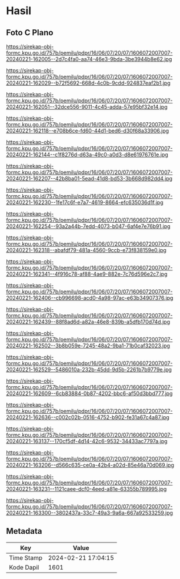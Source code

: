 # Hasil

## Foto C Plano

https://sirekap-obj-formc.kpu.go.id/757b/pemilu/pdpr/16/06/07/20/07/1606072007007-20240221-162005--2d7c4fa0-aa74-46e3-9bda-3be3944b8e62.jpg

https://sirekap-obj-formc.kpu.go.id/757b/pemilu/pdpr/16/06/07/20/07/1606072007007-20240221-162029--b72f5692-668d-4c0b-9cdd-924837eaf2b1.jpg

https://sirekap-obj-formc.kpu.go.id/757b/pemilu/pdpr/16/06/07/20/07/1606072007007-20240221-162051--32dce556-9011-4c45-adda-57e95bf32e14.jpg

https://sirekap-obj-formc.kpu.go.id/757b/pemilu/pdpr/16/06/07/20/07/1606072007007-20240221-162118--e708b6ce-fd60-44d1-bed6-d30f68a33906.jpg

https://sirekap-obj-formc.kpu.go.id/757b/pemilu/pdpr/16/06/07/20/07/1606072007007-20240221-162144--c1f8276d-d63a-49c0-a0d3-d8e61976761e.jpg

https://sirekap-obj-formc.kpu.go.id/757b/pemilu/pdpr/16/06/07/20/07/1606072007007-20240221-162207--42b8ba01-5ead-41d8-bd53-3b668d982dd4.jpg

https://sirekap-obj-formc.kpu.go.id/757b/pemilu/pdpr/16/06/07/20/07/1606072007007-20240221-162230--1fe17c6f-e7a7-4619-8664-efc635036d1f.jpg

https://sirekap-obj-formc.kpu.go.id/757b/pemilu/pdpr/16/06/07/20/07/1606072007007-20240221-162254--93a2a44b-7edd-4073-b047-6af4e7e76b91.jpg

https://sirekap-obj-formc.kpu.go.id/757b/pemilu/pdpr/16/06/07/20/07/1606072007007-20240221-162318--abafdf79-481a-4560-9ccb-e73f838159e0.jpg

https://sirekap-obj-formc.kpu.go.id/757b/pemilu/pdpr/16/06/07/20/07/1606072007007-20240221-162341--4f916c78-af88-4ae9-882e-7c76d596e2c7.jpg

https://sirekap-obj-formc.kpu.go.id/757b/pemilu/pdpr/16/06/07/20/07/1606072007007-20240221-162406--cb996698-acd0-4a98-97ac-e63b34907376.jpg

https://sirekap-obj-formc.kpu.go.id/757b/pemilu/pdpr/16/06/07/20/07/1606072007007-20240221-162439--88f8ad6d-a82a-46e8-839b-a5dfb170d74d.jpg

https://sirekap-obj-formc.kpu.go.id/757b/pemilu/pdpr/16/06/07/20/07/1606072007007-20240221-162502--3b8b059e-7245-48a2-9ba1-71b0caf32023.jpg

https://sirekap-obj-formc.kpu.go.id/757b/pemilu/pdpr/16/06/07/20/07/1606072007007-20240221-162529--5486010a-232b-45dd-9d5b-2261b7b9779e.jpg

https://sirekap-obj-formc.kpu.go.id/757b/pemilu/pdpr/16/06/07/20/07/1606072007007-20240221-162609--6cb83884-0b87-4202-bbc6-af50d3bbd777.jpg

https://sirekap-obj-formc.kpu.go.id/757b/pemilu/pdpr/16/06/07/20/07/1606072007007-20240221-162636--c002c02b-0516-4752-b902-fe31a67c4a87.jpg

https://sirekap-obj-formc.kpu.go.id/757b/pemilu/pdpr/16/06/07/20/07/1606072007007-20240221-163137--170cf5df-4d14-42c6-9532-34433ac7797a.jpg

https://sirekap-obj-formc.kpu.go.id/757b/pemilu/pdpr/16/06/07/20/07/1606072007007-20240221-163206--d566c635-ce0a-42b4-a02d-85e46a70d069.jpg

https://sirekap-obj-formc.kpu.go.id/757b/pemilu/pdpr/16/06/07/20/07/1606072007007-20240221-163231--1121caee-dcf0-4eed-a81e-63355b789995.jpg

https://sirekap-obj-formc.kpu.go.id/757b/pemilu/pdpr/16/06/07/20/07/1606072007007-20240221-163300--3802437a-33c7-49a3-9a6a-667a92533259.jpg


## Metadata

| Key        | Value               |
| ---------- | ------------------- |
| Time Stamp | 2024-02-21 17:04:15 |
| Kode Dapil | 1601                |



